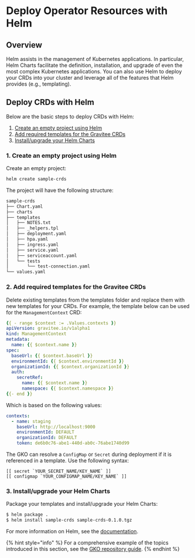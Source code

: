 # Deploy Operator Resources with Helm

## Overview

Helm assists in the management of Kubernetes applications. In particular, Helm Charts facilitate the definition, installation, and upgrade of even the most complex Kubernetes applications. You can also use Helm to deploy your CRDs into your cluster and leverage all of the features that Helm provides (e.g., templating).

## Deploy CRDs with Helm

Below are the basic steps to deploy CRDs with Helm:

1. [Create an empty project using Helm](deploy-operator-resources-with-helm.md#id-1.-create-an-empty-project-using-helm)
2. [Add required templates for the Gravitee CRDs](deploy-operator-resources-with-helm.md#id-2.-add-required-templates-for-the-gravitee-crds)
3. [Install/upgrade your Helm Charts](deploy-operator-resources-with-helm.md#id-3.-install-upgrade-your-helm-charts)

### 1. Create an empty project using Helm

Create an empty project:

```sh
helm create sample-crds
```

The project will have the following structure:

```bash
sample-crds
├── Chart.yaml
├── charts
├── templates
│   ├── NOTES.txt
│   ├── _helpers.tpl
│   ├── deployment.yaml
│   ├── hpa.yaml
│   ├── ingress.yaml
│   ├── service.yaml
│   ├── serviceaccount.yaml
│   └── tests
│       └── test-connection.yaml
└── values.yaml
```

### 2. Add required templates for the Gravitee CRDs

Delete existing templates from the templates folder and replace them with new templates for your CRDs. For example, the template below can be used for the `ManagementContext` CRD:

```yaml
{{ - range $context := .Values.contexts }}
apiVersion: gravitee.io/v1alpha1
kind: ManagementContext
metadata:
  name: {{ $context.name }}
spec:
  baseUrl: {{ $context.baseUrl }}
  environmentId: {{ $context.environmentId }}
  organizationId: {{ $context.organizationId }}
  auth:
    secretRef:
      name: {{ $context.name }}
      namespace: {{ $context.namespace }}
{{- end }}
```

Which is based on the following values:

```yaml
contexts:
  - name: staging
    baseUrl: http://localhost:9000
    environmentId: DEFAULT
    organizationId: DEFAULT
    token: de6b0c76-abe1-440d-ab0c-76abe1740d99
```

The GKO can resolve a `ConfigMap` or `Secret` during deployment if it is referenced in a template. Use the following syntax:

```
[[ secret `YOUR_SECRET_NAME/KEY_NAME` ]]
[[ configmap `YOUR_CONFIGMAP_NAME/KEY_NAME` ]]
```

### 3. Install/upgrade your Helm Charts

Package your templates and install/upgrade your Helm Charts:

```sh
$ helm package .
$ helm install sample-crds sample-crds-0.1.0.tgz
```

For more information on Helm, see the [documentation](https://helm.sh/).

{% hint style="info" %}
For a comprehensive example of the topics introduced in this section, see the [GKO repository guide](https://github.com/gravitee-io/gravitee-kubernetes-operator/tree/alpha/docs/guides/deploy-crd-with-helm).
{% endhint %}
